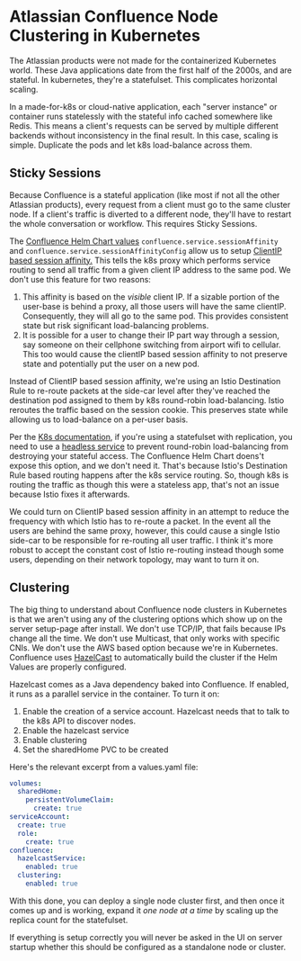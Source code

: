 # Atlassian Confluence Node Clustering in Kubernetes

The Atlassian products were not made for the containerized Kubernetes world. These Java applications date from the first half of the 2000s, and are stateful. In kubernetes, they're a statefulset. This complicates horizontal scaling.

In a made-for-k8s or cloud-native application, each "server instance" or container runs statelessly with the stateful info cached somewhere like Redis. This means a client's requests can be served by multiple different backends without
inconsistency in the final result. In this case, scaling is simple. Duplicate the pods and let k8s load-balance across them.

## Sticky Sessions

Because Confluence is a stateful application (like most if not all the other Atlassian products), every request from a client must go to the same cluster node. If a client's traffic is diverted to a different node, they'll have to restart the whole conversation or workflow. This requires Sticky Sessions.

The [Confluence Helm Chart values](https://github.com/atlassian/data-center-helm-charts/blob/main/src/main/charts/confluence/values.yaml#L560)
`confluence.service.sessionAffinity` and `confluence.service.sessionAffinityConfig` allow us to setup [ClientIP based session affinity.](https://kubernetes.io/docs/reference/networking/virtual-ips/#session-affinity)
This tells the k8s proxy which performs service routing to send all traffic from a given client IP address to the same pod. We don't use this
feature for two reasons:

1. This affinity is based on the _visible_ client IP. If a sizable portion of the user-base is behind a proxy, all those users will have the
same clientIP. Consequently, they will all go to the same pod. This provides consistent state but risk significant load-balancing problems.
2. It is possible for a user to change their IP part way through a session, say someone on their cellphone switching from airport wifi to cellular.
This too would cause the clientIP based session affinity to not preserve state and potentially put the user on a new pod.

Instead of ClientIP based session affinity, we're using an Istio Destination Rule to re-route packets at the side-car level after they've reached
the destination pod assigned to them by k8s round-robin load-balancing. Istio reroutes the traffic based on the session cookie. This preserves state
while allowing us to load-balance on a per-user basis.

Per the [K8s documentation]((https://kubernetes.io/docs/concepts/workloads/controllers/statefulset/#limitations)),
if you're using a statefulset with replication, you need to use a [headless service](https://kubernetes.io/docs/concepts/services-networking/service/#headless-services)
to prevent round-robin load-balancing from destroying your stateful access. The Confluence Helm Chart doens't expose this option,
and we don't need it. That's because Istio's Destination Rule based routing happens after the k8s service routing. So, though
k8s is routing the traffic as though this were a stateless app, that's not an issue because Istio fixes it afterwards.

We could turn on ClientIP based session affinity in an attempt to reduce the frequency with which Istio has to re-route a packet. In the event all the users
are behind the same proxy, however, this could cause a single Istio side-car to be responsible for re-routing all user traffic. I think it's more robust
to accept the constant cost of Istio re-routing instead though some users, depending on their network topology, may want to turn it on.

## Clustering

The big thing to understand about Confluence node clusters in Kubernetes is that we aren't using any of the clustering options which show up on the server setup-page
after install. We don't use TCP/IP, that fails because IPs change all the time. We don't use Multicast, that only works with specific CNIs. We don't use the AWS based
option because we're in Kubernetes. Confluence uses [HazelCast](https://docs.hazelcast.com/home/) to automatically build the cluster if the Helm Values are properly configured.

Hazelcast comes as a Java dependency baked into Confluence. If enabled, it runs as a parallel service in the container. To turn it on:

1. Enable the creation of a service account. Hazelcast needs that to talk to the k8s API to discover nodes.
2. Enable the hazelcast service
3. Enable clustering
4. Set the sharedHome PVC to be created

Here's the relevant excerpt from a values.yaml file:

```yaml
volumes:
  sharedHome:
    persistentVolumeClaim:
      create: true
serviceAccount:
  create: true
  role:
    create: true
confluence:
  hazelcastService:
    enabled: true
  clustering:
    enabled: true
```

With this done, you can deploy a single node cluster first, and then once it comes up and is working, expand it _one node at a time_ by scaling up the replica count for the statefulset.

If everything is setup correctly you will never be asked in the UI on server startup whether
this should be configured as a standalone node or cluster.
